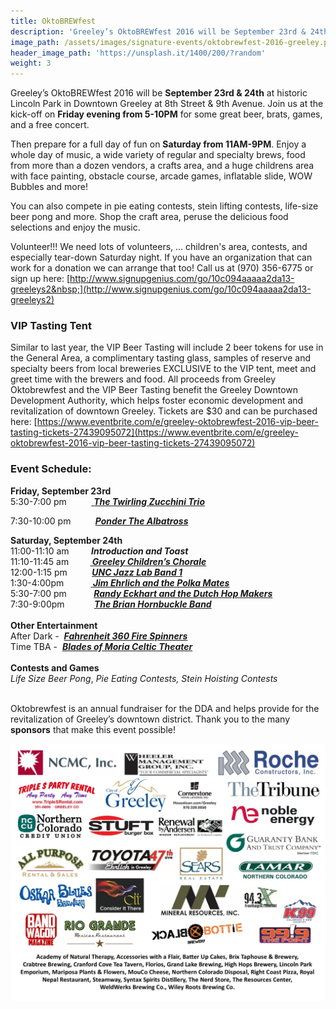 ```yaml
---
title: OktoBREWfest
description: 'Greeley’s OktoBREWfest 2016 will be September 23rd & 24th at historic Lincoln Park in Downtown Greeley at 8th Street & 9th Avenue.'
image_path: /assets/images/signature-events/oktobrewfest-2016-greeley.png
header_image_path: 'https://unsplash.it/1400/200/?random'
weight: 3
---
```



Greeley’s OktoBREWfest 2016 will be **September 23rd & 24th** at historic Lincoln Park in Downtown Greeley at 8th Street & 9th Avenue. Join us at the kick-off on **Friday evening from 5-10PM** for some great beer, brats, games, and a free concert.

Then prepare for a full day of fun on **Saturday from 11AM-9PM**. Enjoy a whole day of music, a wide variety of regular and specialty brews, food from more than a dozen vendors, a crafts area, and a huge childrens area with face painting, obstacle course, arcade games, inflatable slide, WOW Bubbles and more!

You can also compete in pie eating contests, stein lifting contests, life-size beer pong and more. Shop the craft area, peruse the delicious food selections and enjoy the music.

Volunteer!!! We need lots of volunteers, … children's area, contests, and especially tear-down Saturday night. If you have an organization that can work for a donation we can arrange that too! Call us at (970) 356-6775 or sign up here: [http://www.signupgenius.com/go/10c094aaaaa2da13-greeleys2&nbsp;](http://www.signupgenius.com/go/10c094aaaaa2da13-greeleys2)

### VIP Tasting Tent

Similar to last year, the VIP Beer Tasting will include 2 beer tokens for use in the General Area, a complimentary tasting glass, samples of reserve and specialty beers from local breweries EXCLUSIVE to the VIP tent, meet and greet time with the brewers and food. All proceeds from Greeley Oktobrewfest and the VIP Beer Tasting benefit the Greeley Downtown Development Authority, which helps foster economic development and revitalization of downtown Greeley. Tickets are $30 and can be purchased here:&nbsp;[https://www.eventbrite.com/e/greeley-oktobrewfest-2016-vip-beer-tasting-tickets-27439095072](https://www.eventbrite.com/e/greeley-oktobrewfest-2016-vip-beer-tasting-tickets-27439095072)

### Event Schedule:

<div><strong>Friday, September 23rd</strong></div>

<div>5:30-7:00 pm &nbsp; &nbsp; &nbsp; &nbsp; &nbsp;<a href="http://www.drewsblues.com/twirling_zucchini_trio/">&nbsp;<strong><em>The Twirling Zucchini Trio</em></strong></a></div>

[](http://www.drewsblues.com/twirling_zucchini_trio/)7:30-10:00 pm &nbsp; &nbsp; &nbsp; &nbsp; &nbsp;***[Ponder The Albatross](https://www.facebook.com/ponderthealbatross/)&nbsp; &nbsp;***

<div><strong>Saturday, September 24th</strong></div>

<div>11:00-11:10 am&nbsp; &nbsp; &nbsp; &nbsp; &nbsp;<strong><em>Introduction and Toast</em></strong></div>

<div>11:10-11:45 am &nbsp; &nbsp; &nbsp; <strong><em>&nbsp; <a href="https://www.facebook.com/greeleychildrenschorale/?fref=ts">&nbsp;Greeley Children&rsquo;s Chorale</a></em></strong></div>

<div>12:00-1:15 pm &nbsp; &nbsp; &nbsp; &nbsp; &nbsp;<strong><em><a href="http://arts.unco.edu/music/jazz-ensembles/">UNC Jazz Lab Band 1</a></em></strong></div>

<div>1:30-4:00pm &nbsp; &nbsp; &nbsp; &nbsp; &nbsp; <a href="https://www.youtube.com/watch?v=NfRBvtR_4s4"><strong>&nbsp;<em>Jim Ehrlich and the Polka Mates</em></strong></a>&nbsp;&nbsp;</div>

<div>5:30-7:00 pm &nbsp; &nbsp; &nbsp; &nbsp; &nbsp; <a href="https://www.youtube.com/watch?v=ciekFoBZ4pM"><strong><em>Randy Eckhart and the Dutch Hop Makers</em></strong></a></div>

<div>7:30-9:00pm &nbsp; &nbsp; &nbsp; &nbsp; &nbsp; &nbsp;<a href="https://www.facebook.com/brian.hornbuckle.9"><strong><em>The Brian Hornbuckle Band</em></strong></a></div>

<div>&nbsp;</div>

<div><strong>Other Entertainment</strong>&nbsp;</div>

<div>After Dark - &nbsp;<a href="https://www.facebook.com/groups/Fahrenheit360Rockies/"><strong><em>Fahrenheit 360 Fire Spinners</em></strong></a></div>

<div>Time TBA - &nbsp;<a href="https://www.facebook.com/CelticMoonTheater/?fref=ts"><strong><em>Blades of Moria Celtic Theater</em></strong></a></div>

<div>&nbsp;</div>

<div><strong>Contests and Games</strong><em>&nbsp; </em></div>

<div><em>Life Size Beer Pong</em>, <em>Pie Eating Contests, Stein Hoisting Contests</em></div>

<div>&nbsp;</div>

Oktobrewfest is an annual fundraiser for the DDA and helps provide for the revitalization of Greeley’s downtown district. Thank you to the many **sponsors** that make this event possible!

![](/uploads/versions/okt2016-sponsors--for-website---x----1650-1350x---.jpg)
